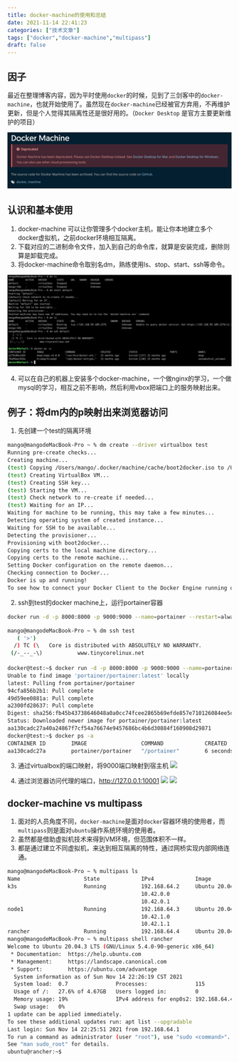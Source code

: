 ```yaml
---
title: docker-machine的使用和总结
date: 2021-11-14 22:41:23
categories: ["技术文章"]
tags: ["docker","docker-machine","multipass"]
draft: false
---
```


## 因子
最近在整理博客内容，因为平时使用`docker`的时候，见到了三剑客中的`docker-machine`，也就开始使用了。虽然现在`docker-machine`已经被官方弃用，不再维护更新，但是个人觉得其隔离性还是很好用的。（`Docker Desktop` 是官方主要更新维护的项目）

![](/mb/images/dm/01.png)

## 认识和基本使用
1. docker-machine 可以让你管理多个docker主机，能让你本地建立多个docker虚拟机，之前docker环境相互隔离。
2. 下载对应的二进制命令文件，加入到自己的命令库，就算是安装完成，删除则算是卸载完成。
3. 将docker-machine命令取别名dm，熟练使用ls、stop、start、ssh等命令。

![](/mb/images/dm/02.png)

4. 可以在自己的机器上安装多个docker-machine，一个做nginx的学习，一个做mysql的学习，相互之前不影响，然后利用vbox把端口上的服务映射出来。

## 例子：将dm内的p映射出来浏览器访问
1. 先创建一个test的隔离环境
``` bash
mango@mangodeMacBook-Pro ~ % dm create --driver virtualbox test
Running pre-create checks...
Creating machine...
(test) Copying /Users/mango/.docker/machine/cache/boot2docker.iso to /Users/mango/.docker/machine/machines/test/boot2docker.iso...
(test) Creating VirtualBox VM...
(test) Creating SSH key...
(test) Starting the VM...
(test) Check network to re-create if needed...
(test) Waiting for an IP...
Waiting for machine to be running, this may take a few minutes...
Detecting operating system of created instance...
Waiting for SSH to be available...
Detecting the provisioner...
Provisioning with boot2docker...
Copying certs to the local machine directory...
Copying certs to the remote machine...
Setting Docker configuration on the remote daemon...
Checking connection to Docker...
Docker is up and running!
To see how to connect your Docker Client to the Docker Engine running on this virtual machine, run: dm env test
```
2. ssh到test的docker machine上，运行portainer容器
``` bash
docker run -d -p 8000:8000 -p 9000:9000 --name=portainer --restart=always -v /var/run/docker.sock:/var/run/docker.sock -v portainer\_data:/data portainer/portainer
```
``` bash
mango@mangodeMacBook-Pro ~ % dm ssh test
   ( '>')
  /) TC (\   Core is distributed with ABSOLUTELY NO WARRANTY.
 (/-_--_-\)           www.tinycorelinux.net

docker@test:~$ docker run -d -p 8000:8000 -p 9000:9000 --name=portainer --restart=always -v /var/run/docker.sock:/var/run/docker.sock -v portainer\_data:/data portainer/portainer
Unable to find image 'portainer/portainer:latest' locally
latest: Pulling from portainer/portainer
94cfa856b2b1: Pull complete
49d59ee0881a: Pull complete
a2300fd28637: Pull complete
Digest: sha256:fb45b43738646048a0a0cc74fcee2865b69efde857e710126084ee5de9be0f3f
Status: Downloaded newer image for portainer/portainer:latest
aa130cadc27a40a24867f7cf54a76674e9457686bc4b6d30884f160908d29871
docker@test:~$ docker ps -a
CONTAINER ID        IMAGE                 COMMAND             CREATED             STATUS              PORTS                                            NAMES
aa130cadc27a        portainer/portainer   "/portainer"        6 seconds ago       Up 6 seconds        0.0.0.0:8000->8000/tcp, 0.0.0.0:9000->9000/tcp   portainer
```
3. 通过virtualbox的端口映射，将9000端口映射到宿主机
![](/mb/images/dm/03)

4. 通过浏览器访问代理的端口，http://127.0.0.1:10001
![](/mb/images/dm/04)
![](/mb/images/dm/05)

## docker-machine vs multipass
1. 面对的人员角度不同，`docker-machine`是面对`docker`容器环境的使用者，而`multipass`则是面对`ubuntu`操作系统环境的使用者。
2. 虽然都是借助虚拟机技术来得到VM环境，但范围体积不一样。
3. 都是通过建立不同虚拟机，来达到相互隔离的特性，通过网桥实现内部网络连通。
``` bash
mango@mangodeMacBook-Pro ~ % multipass ls
Name                    State             IPv4             Image
k3s                     Running           192.168.64.2     Ubuntu 20.04 LTS
                                          10.42.0.0
                                          10.42.0.1
node1                   Running           192.168.64.3     Ubuntu 20.04 LTS
                                          10.42.1.0
                                          10.42.1.1
rancher                 Running           192.168.64.4     Ubuntu 20.04 LTS
mango@mangodeMacBook-Pro ~ % multipass shell rancher
Welcome to Ubuntu 20.04.3 LTS (GNU/Linux 5.4.0-90-generic x86_64)
 * Documentation:  https://help.ubuntu.com
 * Management:     https://landscape.canonical.com
 * Support:        https://ubuntu.com/advantage
  System information as of Sun Nov 14 22:26:19 CST 2021
  System load:  0.7               Processes:               115
  Usage of /:   27.6% of 4.67GB   Users logged in:         0
  Memory usage: 19%               IPv4 address for enp0s2: 192.168.64.4
  Swap usage:   0%
1 update can be applied immediately.
To see these additional updates run: apt list --upgradable
Last login: Sun Nov 14 22:25:51 2021 from 192.168.64.1
To run a command as administrator (user "root"), use "sudo <command>".
See "man sudo_root" for details.
ubuntu@rancher:~$
```



